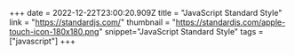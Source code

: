 +++
date = 2022-12-22T23:00:20.909Z
title = "JavaScript Standard Style"
link = "https://standardjs.com/"
thumbnail = "https://standardjs.com/apple-touch-icon-180x180.png"
snippet="JavaScript Standard Style"
tags = ["javascript"]
+++
